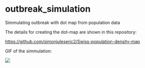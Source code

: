 # outbreak_simulation

Simmulating outbreak with dot map from population data

The details for creating the dot-map are shown in this repository: 

https://github.com/simonjuleseric2/Swiss-population-density-map


GIF of the simmulation:

![](simmulation.gif)
